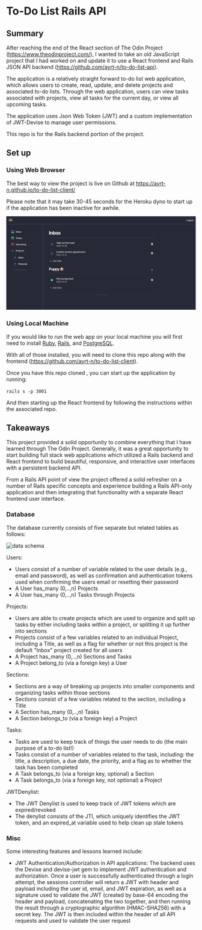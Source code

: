# To-Do List Rails API

## Summary
After reaching the end of the React section of The Odin Project (https://www.theodinproject.com/), I wanted to take an old JavaScript project that I had worked on and update it to use a React frontend and Rails JSON API backend (https://github.com/ayrt-n/to-do-list-api).

The application is a relatively straight forward to-do list web application, which allows users to create, read, update, and delete projects and associated to-do lists. Through the web application, users can view tasks associated with projects, view all tasks for the current day, or view all upcoming tasks. 

The application uses Json Web Token (JWT) and a custom implementation of JWT-Devise to manage user permissions.

This repo is for the Rails backend portion of the project.

## Set up
### Using Web Browser

The best way to view the project is live on Github at https://ayrt-n.github.io/to-do-list-client/

Please note that it may take 30-45 seconds for the Heroku dyno to start up if the application has been inactive for awhile.

![homepage](/public/homepage.png)

### Using Local Machine
If you would like to run the web app on your local machine you will first need to install [Ruby](https://guides.rubyonrails.org/v5.0/getting_started.html), [Rails](https://guides.rubyonrails.org/v5.0/getting_started.html), and [PostgreSQL](https://medium.com/geekculture/postgresql-rails-and-macos-16248ddcc8ba).

With all of those installed, you will need to clone this repo along with the frontend (https://github.com/ayrt-n/to-do-list-client).

Once you have this repo cloned , you can start up the application by running:

```rails s -p 3001```

And then starting up the React frontend by following the instructions within the associated repo.

## Takeaways
This project provided a solid opportunity to combine everything that I have learned through The Odin Project. Generally, it was a great opportunity to start building full stack web applications which utilized a Rails backend and React frontend to build beautiful, responsive, and interactive user interfaces with a persistent backend API.

From a Rails API point of view the project offered a solid refresher on a number of Rails specific concepts and experience building a Rails API-only application and then integrating that functionality with a separate React frontend user interface.

### Database
The database currently consists of five separate but related tables as follows:

![data schema](/public/db-schema.png)

Users:
- Users consist of a number of variable related to the user details (e.g., email and password), as well as confirmation and authentication tokens used when confirming the users email or resetting their password
- A User has_many (0,..,n) Projects
- A User has_many (0,..,n) Tasks through Projects

Projects:
- Users are able to create projects which are used to organize and split up tasks by either including tasks within a project, or splitting it up further into sections
- Projects consist of a few variables related to an individual Project, including a Title, as well as a flag for whether or not this project is the default "Inbox" project created for all users
- A Project has_many (0,..,n) Sections and Tasks
- A Project belong_to (via a foreign key) a User

Sections:
- Sections are a way of breaking up projects into smaller components and organizing tasks within those sections
- Sections consist of a few variables related to the section, including a Title
- A Section has_many (0,..,n) Tasks
- A Section belongs_to (via a foreign key) a Project

Tasks:
- Tasks are used to keep track of things the user needs to do (the main purpose of a to-do list!)
- Tasks consist of a number of variables related to the task, including: the title, a description, a due date, the priority, and a flag as to whether the task has been completed
- A Task belongs_to (via a foreign key, optional) a Section
- A Task belongs_to (via a foreign key, not optional) a Project

JWTDenylist:
- The JWT Denylist is used to keep track of JWT tokens which are expired/revoked
- The denylist consists of the JTI, which uniquely identifies the JWT token, and an expired_at variable used to help clean up stale tokens

### Misc
Some interesting features and lessons learned include:
- JWT Authentication/Authorization in API applications: The backend uses the Devise and devise-jwt gem to implement JWT authentication and authorization. Once a user is successfully authenticated through a login attempt, the sessions controller will return a JWT with header and payload including the user id, email, and JWT expiration, as well as a signature used to validate the JWT (created by base-64 encoding the header and payload, concatenating the two together, and then running the result through a cryptographic algorithm (HMAC-SHA256) with a secret key. The JWT is then included within the header of all API requests and used to validate the user request

